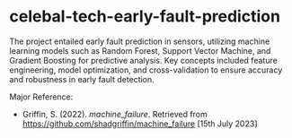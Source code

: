 # celebal-tech-early-fault-prediction

The project entailed early fault prediction in sensors, utilizing machine learning models such as Random Forest, Support Vector Machine, and Gradient Boosting for predictive analysis. Key concepts included feature engineering, model optimization, and cross-validation to ensure accuracy and robustness in early fault detection.

Major Reference:
- Griffin, S. (2022). _machine_failure_. Retrieved from https://github.com/shadgriffin/machine_failure [15th July 2023]
